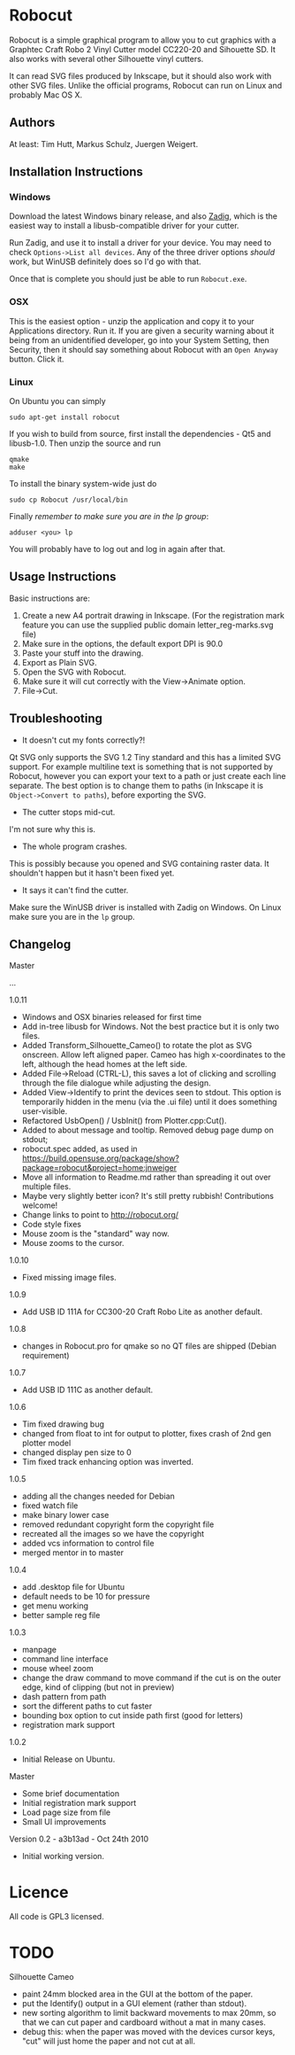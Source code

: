 # Robocut

Robocut is a simple graphical program to allow you to cut graphics with a Graphtec Craft Robo 2 Vinyl Cutter model CC220-20 and Sihouette SD. It also works with several other Silhouette vinyl cutters.

It can read SVG files produced by Inkscape, but it should also work with other SVG files. Unlike the official programs, Robocut can run on Linux and probably Mac OS X.

## Authors

At least: Tim Hutt, Markus Schulz, Juergen Weigert.

## Installation Instructions

### Windows

Download the latest Windows binary release, and also [Zadig](http://zadig.akeo.ie/), which is the easiest way to install a libusb-compatible driver for your cutter.

Run Zadig, and use it to install a driver for your device. You may need to check `Options->List all devices`. Any of the three driver options *should* work, but WinUSB definitely does so I'd go with that.

Once that is complete you should just be able to run `Robocut.exe`.

### OSX

This is the easiest option - unzip the application and copy it to your Applications directory. Run it. If you are given a security warning about it being from an unidentified developer, go into your System Setting, then Security, then it should say something about Robocut with an `Open Anyway` button. Click it.

### Linux

On Ubuntu you can simply

	sudo apt-get install robocut

If you wish to build from source, first install the dependencies - Qt5 and libusb-1.0. Then unzip the source and run

	qmake
	make

To install the binary system-wide just do

	sudo cp Robocut /usr/local/bin

Finally *remember to make sure you are in the lp group*:

	adduser <you> lp

You will probably have to log out and log in again after that.

## Usage Instructions

Basic instructions are:

1. Create a new A4 portrait drawing in Inkscape. (For the registration mark feature you can use the supplied public domain letter_reg-marks.svg file)
2. Make sure in the options, the default export DPI is 90.0
3. Paste your stuff into the drawing.
4. Export as Plain SVG.
5. Open the SVG with Robocut.
6. Make sure it will cut correctly with the View->Animate option.
7. File->Cut.

## Troubleshooting

* It doesn't cut my fonts correctly?!

Qt SVG only supports the SVG 1.2 Tiny standard and this has a limited SVG support. For example multiline text is something that is not supported by Robocut, however you can export your text to a path or just create each line separate.
The best option is to change them to paths (in Inkscape it is `Object->Convert to paths`), before exporting the SVG.

* The cutter stops mid-cut.

I'm not sure why this is.

* The whole program crashes.

This is possibly because you opened and SVG containing raster data. It shouldn't happen but it hasn't been fixed yet.

* It says it can't find the cutter.

Make sure the WinUSB driver is installed with Zadig on Windows. On Linux make sure you are in the `lp` group.

## Changelog

Master

...

1.0.11

* Windows and OSX binaries released for first time
* Add in-tree libusb for Windows. Not the best practice but it is only two files.
* Added Transform_Silhouette_Cameo() to rotate the plot as SVG onscreen.
  Allow left aligned paper. Cameo has high x-coordinates to the left,
  although the head homes at the left side.
* Added File->Reload (CTRL-L), this saves a lot of clicking and
  scrolling through the file dialogue while adjusting the design.
* Added View->Identify to print the devices seen to stdout. This option is temporarily hidden in the menu
  (via the .ui file) until it does something user-visible.
* Refactored UsbOpen() / UsbInit() from Plotter.cpp:Cut().
* Added to about message and tooltip. Removed debug page dump on stdout;
* robocut.spec added, as used in https://build.opensuse.org/package/show?package=robocut&project=home:jnweiger
* Move all information to Readme.md rather than spreading it out over multiple files.
* Maybe very slightly better icon? It's still pretty rubbish! Contributions welcome!
* Change links to point to http://robocut.org/
* Code style fixes
* Mouse zoom is the "standard" way now.
* Mouse zooms to the cursor.

1.0.10
* Fixed missing image files.

1.0.9
* Add USB ID 111A for CC300-20 Craft Robo Lite as another default.

1.0.8
* changes in Robocut.pro for qmake so no QT files are shipped (Debian requirement)

1.0.7
* Add USB ID 111C as another default.

1.0.6
* Tim fixed drawing bug
* changed from float to int for output to plotter, fixes crash of 2nd
gen plotter model
* changed display pen size to 0
* Tim fixed track enhancing option was inverted.

1.0.5
* adding all the changes needed for Debian
* fixed watch file
* make binary lower case
* removed redundant copyright form the copyright file
* recreated all the images so we have the copyright
* added vcs information to control file
* merged mentor in to master

1.0.4

* add .desktop file for Ubuntu
* default needs to be 10 for pressure
* get menu working
* better sample reg file

1.0.3

* manpage
* command line interface
* mouse wheel  zoom
* change the draw command to move command if the cut is on the outer edge,
kind of clipping (but not in preview)
* dash pattern from path
* sort the different paths to cut faster
* bounding box option to cut inside path first (good for letters)
* registration mark support

1.0.2

* Initial Release on Ubuntu.

Master

* Some brief documentation
* Initial registration mark support
* Load page size from file
* Small UI improvements

Version 0.2 - a3b13ad - Oct 24th 2010

* Initial working version.

# Licence

All code is GPL3 licensed.

# TODO

Silhouette Cameo
  - paint 24mm blocked area in the GUI at the bottom of the paper.
  - put the Identify() output in a GUI element (rather than stdout).
  - new sorting algorithm to limit backward movements
	to max 20mm, so that we can cut paper and cardboard
	without a mat in many cases.
  - debug this: when the paper was moved with the devices cursor keys,
	"cut" will just home the paper and not cut at all.
